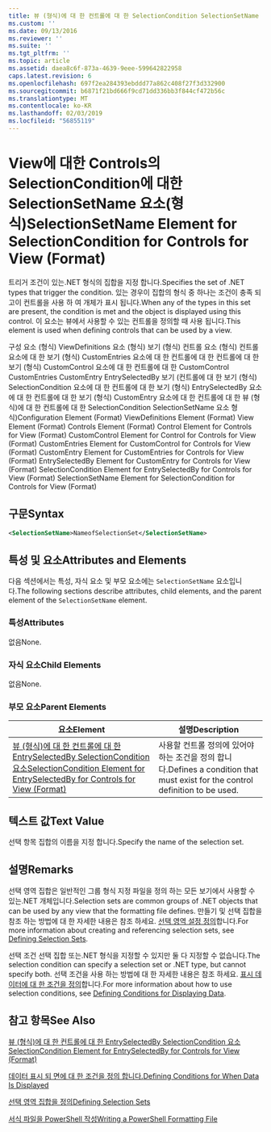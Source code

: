 ```yaml
---
title: 뷰 (형식)에 대 한 컨트롤에 대 한 SelectionCondition SelectionSetName 요소 | Microsoft Docs
ms.custom: ''
ms.date: 09/13/2016
ms.reviewer: ''
ms.suite: ''
ms.tgt_pltfrm: ''
ms.topic: article
ms.assetid: daea8c6f-873a-4639-9eee-599642822958
caps.latest.revision: 6
ms.openlocfilehash: 697f2ea284393ebddd77a862c408f27f3d332900
ms.sourcegitcommit: b6871f21bd666f9cd71dd336bb3f844cf472b56c
ms.translationtype: MT
ms.contentlocale: ko-KR
ms.lasthandoff: 02/03/2019
ms.locfileid: "56855119"
---
```

# <a name="selectionsetname-element-for-selectioncondition-for-controls-for-view-format"></a><span data-ttu-id="0b0bf-102">View에 대한 Controls의 SelectionCondition에 대한 SelectionSetName 요소(형식)</span><span class="sxs-lookup"><span data-stu-id="0b0bf-102">SelectionSetName Element for SelectionCondition for Controls for View (Format)</span></span>

<span data-ttu-id="0b0bf-103">트리거 조건이 있는.NET 형식의 집합을 지정 합니다.</span><span class="sxs-lookup"><span data-stu-id="0b0bf-103">Specifies the set of .NET types that trigger the condition.</span></span> <span data-ttu-id="0b0bf-104">있는 경우이 집합의 형식 중 하나는 조건이 충족 되 고이 컨트롤을 사용 하 여 개체가 표시 됩니다.</span><span class="sxs-lookup"><span data-stu-id="0b0bf-104">When any of the types in this set are present, the condition is met and the object is displayed using this control.</span></span> <span data-ttu-id="0b0bf-105">이 요소는 뷰에서 사용할 수 있는 컨트롤을 정의할 때 사용 됩니다.</span><span class="sxs-lookup"><span data-stu-id="0b0bf-105">This element is used when defining controls that can be used by a view.</span></span>

<span data-ttu-id="0b0bf-106">구성 요소 (형식) ViewDefinitions 요소 (형식) 보기 (형식) 컨트롤 요소 (형식) 컨트롤 요소에 대 한 보기 (형식) CustomEntries 요소에 대 한 컨트롤에 대 한 컨트롤에 대 한 보기 (형식) CustomControl 요소에 대 한 컨트롤에 대 한 CustomControl CustomEntries CustomEntry EntrySelectedBy 보기 (컨트롤에 대 한 보기 (형식) SelectionCondition 요소에 대 한 컨트롤에 대 한 보기 (형식) EntrySelectedBy 요소에 대 한 컨트롤에 대 한 보기 (형식) CustomEntry 요소에 대 한 컨트롤에 대 한 뷰 (형식)에 대 한 컨트롤에 대 한 SelectionCondition SelectionSetName 요소 형식)</span><span class="sxs-lookup"><span data-stu-id="0b0bf-106">Configuration Element (Format) ViewDefinitions Element (Format) View Element (Format) Controls Element (Format) Control Element for Controls for View (Format) CustomControl Element for Control for Controls for View (Format) CustomEntries Element for CustomControl for Controls for View (Format) CustomEntry Element for CustomEntries for Controls for View (Format) EntrySelectedBy Element for CustomEntry for Controls for View (Format) SelectionCondition Element for EntrySelectedBy for Controls for View (Format) SelectionSetName Element for SelectionCondition for Controls for View (Format)</span></span>

## <a name="syntax"></a><span data-ttu-id="0b0bf-107">구문</span><span class="sxs-lookup"><span data-stu-id="0b0bf-107">Syntax</span></span>

```xml
<SelectionSetName>NameofSelectionSet</SelectionSetName>
```

## <a name="attributes-and-elements"></a><span data-ttu-id="0b0bf-108">특성 및 요소</span><span class="sxs-lookup"><span data-stu-id="0b0bf-108">Attributes and Elements</span></span>

<span data-ttu-id="0b0bf-109">다음 섹션에서는 특성, 자식 요소 및 부모 요소에는 `SelectionSetName` 요소입니다.</span><span class="sxs-lookup"><span data-stu-id="0b0bf-109">The following sections describe attributes, child elements, and the parent element of the `SelectionSetName` element.</span></span>

### <a name="attributes"></a><span data-ttu-id="0b0bf-110">특성</span><span class="sxs-lookup"><span data-stu-id="0b0bf-110">Attributes</span></span>

<span data-ttu-id="0b0bf-111">없음</span><span class="sxs-lookup"><span data-stu-id="0b0bf-111">None.</span></span>

### <a name="child-elements"></a><span data-ttu-id="0b0bf-112">자식 요소</span><span class="sxs-lookup"><span data-stu-id="0b0bf-112">Child Elements</span></span>

<span data-ttu-id="0b0bf-113">없음</span><span class="sxs-lookup"><span data-stu-id="0b0bf-113">None.</span></span>

### <a name="parent-elements"></a><span data-ttu-id="0b0bf-114">부모 요소</span><span class="sxs-lookup"><span data-stu-id="0b0bf-114">Parent Elements</span></span>

|<span data-ttu-id="0b0bf-115">요소</span><span class="sxs-lookup"><span data-stu-id="0b0bf-115">Element</span></span>|<span data-ttu-id="0b0bf-116">설명</span><span class="sxs-lookup"><span data-stu-id="0b0bf-116">Description</span></span>|
|-------------|-----------------|
|[<span data-ttu-id="0b0bf-117">뷰 (형식)에 대 한 컨트롤에 대 한 EntrySelectedBy SelectionCondition 요소</span><span class="sxs-lookup"><span data-stu-id="0b0bf-117">SelectionCondition Element for EntrySelectedBy for Controls for View (Format)</span></span>](./selectioncondition-element-for-entryselectedby-for-controls-for-view-format.md)|<span data-ttu-id="0b0bf-118">사용할 컨트롤 정의에 있어야 하는 조건을 정의 합니다.</span><span class="sxs-lookup"><span data-stu-id="0b0bf-118">Defines a condition that must exist for the control definition to be used.</span></span>|

## <a name="text-value"></a><span data-ttu-id="0b0bf-119">텍스트 값</span><span class="sxs-lookup"><span data-stu-id="0b0bf-119">Text Value</span></span>

<span data-ttu-id="0b0bf-120">선택 항목 집합의 이름을 지정 합니다.</span><span class="sxs-lookup"><span data-stu-id="0b0bf-120">Specify the name of the selection set.</span></span>

## <a name="remarks"></a><span data-ttu-id="0b0bf-121">설명</span><span class="sxs-lookup"><span data-stu-id="0b0bf-121">Remarks</span></span>

<span data-ttu-id="0b0bf-122">선택 영역 집합은 일반적인 그룹 형식 지정 파일을 정의 하는 모든 보기에서 사용할 수 있는.NET 개체입니다.</span><span class="sxs-lookup"><span data-stu-id="0b0bf-122">Selection sets are common groups of .NET objects that can be used by any view that the formatting file defines.</span></span> <span data-ttu-id="0b0bf-123">만들기 및 선택 집합을 참조 하는 방법에 대 한 자세한 내용은 참조 하세요. [선택 영역 설정 정의](./defining-selection-sets.md)합니다.</span><span class="sxs-lookup"><span data-stu-id="0b0bf-123">For more information about creating and referencing selection sets, see [Defining Selection Sets](./defining-selection-sets.md).</span></span>

<span data-ttu-id="0b0bf-124">선택 조건 선택 집합 또는.NET 형식을 지정할 수 있지만 둘 다 지정할 수 없습니다.</span><span class="sxs-lookup"><span data-stu-id="0b0bf-124">The selection condition can specify a selection set or .NET type, but cannot specify both.</span></span> <span data-ttu-id="0b0bf-125">선택 조건을 사용 하는 방법에 대 한 자세한 내용은 참조 하세요. [표시 데이터에 대 한 조건을 정의](./defining-conditions-for-displaying-data.md)합니다.</span><span class="sxs-lookup"><span data-stu-id="0b0bf-125">For more information about how to use selection conditions, see [Defining Conditions for Displaying Data](./defining-conditions-for-displaying-data.md).</span></span>

## <a name="see-also"></a><span data-ttu-id="0b0bf-126">참고 항목</span><span class="sxs-lookup"><span data-stu-id="0b0bf-126">See Also</span></span>

[<span data-ttu-id="0b0bf-127">뷰 (형식)에 대 한 컨트롤에 대 한 EntrySelectedBy SelectionCondition 요소</span><span class="sxs-lookup"><span data-stu-id="0b0bf-127">SelectionCondition Element for EntrySelectedBy for Controls for View (Format)</span></span>](./selectioncondition-element-for-entryselectedby-for-controls-for-view-format.md)

[<span data-ttu-id="0b0bf-128">데이터 표시 되 면에 대 한 조건을 정의 합니다.</span><span class="sxs-lookup"><span data-stu-id="0b0bf-128">Defining Conditions for When Data Is Displayed</span></span>](./defining-conditions-for-displaying-data.md)

[<span data-ttu-id="0b0bf-129">선택 영역 집합을 정의</span><span class="sxs-lookup"><span data-stu-id="0b0bf-129">Defining Selection Sets</span></span>](./defining-selection-sets.md)

[<span data-ttu-id="0b0bf-130">서식 파일을 PowerShell 작성</span><span class="sxs-lookup"><span data-stu-id="0b0bf-130">Writing a PowerShell Formatting File</span></span>](./writing-a-powershell-formatting-file.md)
